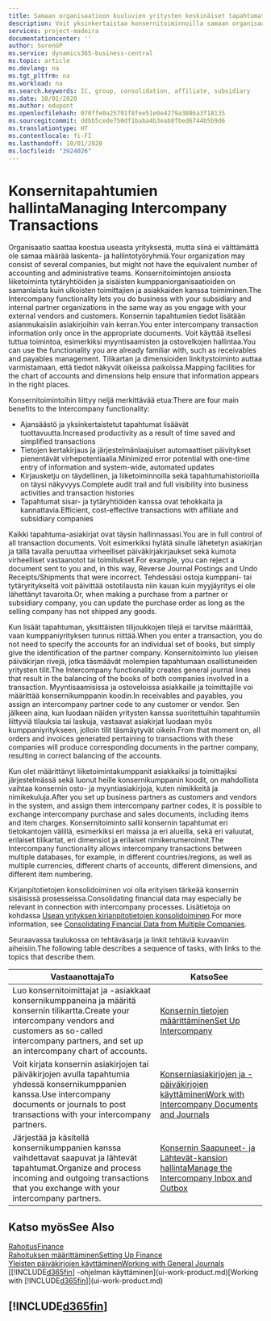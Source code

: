 ```yaml
---
title: Samaan organisaatioon kuuluvien yritysten keskinäiset tapahtumat| Microsoft Docs
description: Voit yksinkertaistaa konsernitoiminnoilla samaan organisaatioon kuuluvien yritysten välisiä liiketoimintaprosesseja ja tapahtumia.
services: project-madeira
documentationcenter: ''
author: SorenGP
ms.service: dynamics365-business-central
ms.topic: article
ms.devlang: na
ms.tgt_pltfrm: na
ms.workload: na
ms.search.keywords: IC, group, consolidation, affiliate, subsidiary
ms.date: 10/01/2020
ms.author: edupont
ms.openlocfilehash: 070ffe0a25791f8fee51e0e4279a3886a3f18135
ms.sourcegitcommit: ddbb5cede750df1baba4b3eab8fbed6744b5b9d6
ms.translationtype: HT
ms.contentlocale: fi-FI
ms.lasthandoff: 10/01/2020
ms.locfileid: "3924026"
---
```

# <a name="managing-intercompany-transactions"></a><span data-ttu-id="c7fbb-103">Konsernitapahtumien hallinta</span><span class="sxs-lookup"><span data-stu-id="c7fbb-103">Managing Intercompany Transactions</span></span>
<span data-ttu-id="c7fbb-104">Organisaatio saattaa koostua useasta yrityksestä, mutta siinä ei välttämättä ole samaa määrää laskenta- ja hallintotyöryhmiä.</span><span class="sxs-lookup"><span data-stu-id="c7fbb-104">Your organization may consist of several companies, but might not have the equivalent number of accounting and administrative teams.</span></span> <span data-ttu-id="c7fbb-105">Konsernitoimintojen ansiosta liiketoiminta tytäryhtiöiden ja sisäisten kumppaniorganisaatioiden on samanlaista kuin ulkoisten toimittajien ja asiakkaiden kanssa toimiminen.</span><span class="sxs-lookup"><span data-stu-id="c7fbb-105">The Intercompany functionality lets you do business with your subsidiary and internal partner organizations in the same way as you engage with your external vendors and customers.</span></span> <span data-ttu-id="c7fbb-106">Konsernin tapahtumien tiedot lisätään asianmukaisiin asiakirjoihin vain kerran.</span><span class="sxs-lookup"><span data-stu-id="c7fbb-106">You enter intercompany transaction information only once in the appropriate documents.</span></span> <span data-ttu-id="c7fbb-107">Voit käyttää itsellesi tuttua toimintoa, esimerkiksi myyntisaamisten ja ostovelkojen hallintaa.</span><span class="sxs-lookup"><span data-stu-id="c7fbb-107">You can use the functionality you are already familiar with, such as receivables and payables management.</span></span> <span data-ttu-id="c7fbb-108">Tilikartan ja dimensioiden linkitystoiminto auttaa varmistamaan, että tiedot näkyvät oikeissa paikoissa.</span><span class="sxs-lookup"><span data-stu-id="c7fbb-108">Mapping facilities for the chart of accounts and dimensions help ensure that information appears in the right places.</span></span>  

<span data-ttu-id="c7fbb-109">Konsernitoimintoihin liittyy neljä merkittävää etua:</span><span class="sxs-lookup"><span data-stu-id="c7fbb-109">There are four main benefits to the Intercompany functionality:</span></span>  

- <span data-ttu-id="c7fbb-110">Ajansäästö ja yksinkertaistetut tapahtumat lisäävät tuottavuutta.</span><span class="sxs-lookup"><span data-stu-id="c7fbb-110">Increased productivity as a result of time saved and simplified transactions</span></span>  
- <span data-ttu-id="c7fbb-111">Tietojen kertakirjaus ja järjestelmänlaajuiset automaattiset päivitykset pienentävät virhepotentiaalia.</span><span class="sxs-lookup"><span data-stu-id="c7fbb-111">Minimized error potential with one-time entry of information and system-wide, automated updates</span></span>  
- <span data-ttu-id="c7fbb-112">Kirjausketju on täydellinen, ja liiketoiminnoilla sekä tapahtumahistorioilla on täysi näkyvyys.</span><span class="sxs-lookup"><span data-stu-id="c7fbb-112">Complete audit trail and full visibility into business activities and transaction histories</span></span>  
- <span data-ttu-id="c7fbb-113">Tapahtumat sisar- ja tytäryhtiöiden kanssa ovat tehokkaita ja kannattavia.</span><span class="sxs-lookup"><span data-stu-id="c7fbb-113">Efficient, cost-effective transactions with affiliate and subsidiary companies</span></span>  

<span data-ttu-id="c7fbb-114">Kaikki tapahtuma-asiakirjat ovat täysin hallinnassasi.</span><span class="sxs-lookup"><span data-stu-id="c7fbb-114">You are in full control of all transaction documents.</span></span> <span data-ttu-id="c7fbb-115">Voit esimerkiksi hylätä sinulle lähetetyn asiakirjan ja tällä tavalla peruuttaa virheelliset päiväkirjakirjaukset sekä kumota virheelliset vastaanotot tai toimitukset.</span><span class="sxs-lookup"><span data-stu-id="c7fbb-115">For example, you can reject a document sent to you and, in this way, Reverse Journal Postings and Undo Receipts/Shipments that were incorrect.</span></span> <span data-ttu-id="c7fbb-116">Tehdessäsi ostoja kumppani- tai tytäryritykseltä voit päivittää ostotilausta niin kauan kuin myyjäyritys ei ole lähettänyt tavaroita.</span><span class="sxs-lookup"><span data-stu-id="c7fbb-116">Or, when making a purchase from a partner or subsidiary company, you can update the purchase order as long as the selling company has not shipped any goods.</span></span>  

<span data-ttu-id="c7fbb-117">Kun lisäät tapahtuman, yksittäisten tilijoukkojen tilejä ei tarvitse määrittää, vaan kumppaniyrityksen tunnus riittää.</span><span class="sxs-lookup"><span data-stu-id="c7fbb-117">When you enter a transaction, you do not need to specify the accounts for an individual set of books, but simply give the identification of the partner company.</span></span> <span data-ttu-id="c7fbb-118">Konsernitoiminto luo yleisen päiväkirjan rivejä, jotka täsmäävät molempien tapahtumaan osallistuneiden yritysten tilit.</span><span class="sxs-lookup"><span data-stu-id="c7fbb-118">The Intercompany functionality creates general journal lines that result in the balancing of the books of both companies involved in a transaction.</span></span> <span data-ttu-id="c7fbb-119">Myyntisaamisissa ja ostoveloissa asiakkaille ja toimittajille voi määrittää konsernikumppanin koodin.</span><span class="sxs-lookup"><span data-stu-id="c7fbb-119">In receivables and payables, you assign an intercompany partner code to any customer or vendor.</span></span> <span data-ttu-id="c7fbb-120">Sen jälkeen aina, kun luodaan näiden yritysten kanssa suoritettuihin tapahtumiin liittyviä tilauksia tai laskuja, vastaavat asiakirjat luodaan myös kumppaniyritykseen, jolloin tilit täsmäytyvät oikein.</span><span class="sxs-lookup"><span data-stu-id="c7fbb-120">From that moment on, all orders and invoices generated pertaining to transactions with these companies will produce corresponding documents in the partner company, resulting in correct balancing of the accounts.</span></span>  

 <span data-ttu-id="c7fbb-121">Kun olet määrittänyt liiketoimintakumppanit asiakkaiksi ja toimittajiksi järjestelmässä sekä luonut heille konsernikumppanin koodit, on mahdollista vaihtaa konsernin osto- ja myyntiasiakirjoja, kuten nimikkeitä ja nimikekuluja.</span><span class="sxs-lookup"><span data-stu-id="c7fbb-121">After you set up business partners as customers and vendors in the system, and assign them intercompany partner codes, it is possible to exchange intercompany purchase and sales documents, including items and item charges.</span></span> <span data-ttu-id="c7fbb-122">Konsernitoiminto sallii konsernin tapahtumat eri tietokantojen välillä, esimerkiksi eri maissa ja eri alueilla, sekä eri valuutat, erilaiset tilikartat, eri dimensiot ja erilaiset nimikenumeroinnit.</span><span class="sxs-lookup"><span data-stu-id="c7fbb-122">The Intercompany functionality allows intercompany transactions between multiple databases, for example, in different countries/regions, as well as multiple currencies, different charts of accounts, different dimensions, and different item numbering.</span></span>  

<span data-ttu-id="c7fbb-123">Kirjanpitotietojen konsolidoiminen voi olla erityisen tärkeää konsernin sisäisissä prosesseissa.</span><span class="sxs-lookup"><span data-stu-id="c7fbb-123">Consolidating financial data may especially be relevant in connection with intercompany processes.</span></span> <span data-ttu-id="c7fbb-124">Lisätietoja on kohdassa [Usean yrityksen kirjanpitotietojen konsolidoiminen](finance-consolidated-company-reporting.md).</span><span class="sxs-lookup"><span data-stu-id="c7fbb-124">For more information, see [Consolidating Financial Data from Multiple Companies](finance-consolidated-company-reporting.md).</span></span>

<span data-ttu-id="c7fbb-125">Seuraavassa taulukossa on tehtäväsarja ja linkit tehtäviä kuvaaviin aiheisiin.</span><span class="sxs-lookup"><span data-stu-id="c7fbb-125">The following table describes a sequence of tasks, with links to the topics that describe them.</span></span>

 |<span data-ttu-id="c7fbb-126">Vastaanottaja</span><span class="sxs-lookup"><span data-stu-id="c7fbb-126">To</span></span> |<span data-ttu-id="c7fbb-127">Katso</span><span class="sxs-lookup"><span data-stu-id="c7fbb-127">See</span></span>|
 |---|---|
 |<span data-ttu-id="c7fbb-128">Luo konsernitoimittajat ja -asiakkaat konsernikumppaneina ja määritä konsernin tilikartta.</span><span class="sxs-lookup"><span data-stu-id="c7fbb-128">Create your intercompany vendors and customers as so-called intercompany partners, and set up an intercompany chart of accounts.</span></span>|[<span data-ttu-id="c7fbb-129">Konsernin tietojen määrittäminen</span><span class="sxs-lookup"><span data-stu-id="c7fbb-129">Set Up Intercompany</span></span>](intercompany-how-setup.md)|
 |<span data-ttu-id="c7fbb-130">Voit kirjata konsernin asiakirjojen tai päiväkirjojen avulla tapahtumia yhdessä konsernikumppanien kanssa.</span><span class="sxs-lookup"><span data-stu-id="c7fbb-130">Use intercompany documents or journals to post transactions with your intercompany partners.</span></span>|[<span data-ttu-id="c7fbb-131">Konserniasiakirjojen ja -päiväkirjojen käyttäminen</span><span class="sxs-lookup"><span data-stu-id="c7fbb-131">Work with Intercompany Documents and Journals</span></span>](intercompany-how-work-documents-journals.md)|
 |<span data-ttu-id="c7fbb-132">Järjestää ja käsitellä konsernikumppanien kanssa vaihdettavat saapuvat ja lähtevät tapahtumat.</span><span class="sxs-lookup"><span data-stu-id="c7fbb-132">Organize and process incoming and outgoing transactions that you exchange with your intercompany partners.</span></span>|[<span data-ttu-id="c7fbb-133">Konsernin Saapuneet- ja Lähtevät-kansion hallinta</span><span class="sxs-lookup"><span data-stu-id="c7fbb-133">Manage the Intercompany Inbox and Outbox</span></span>](intercompany-how-manage-intercompany-inbox.md)|

## <a name="see-also"></a><span data-ttu-id="c7fbb-134">Katso myös</span><span class="sxs-lookup"><span data-stu-id="c7fbb-134">See Also</span></span>
[<span data-ttu-id="c7fbb-135">Rahoitus</span><span class="sxs-lookup"><span data-stu-id="c7fbb-135">Finance</span></span>](finance.md)  
[<span data-ttu-id="c7fbb-136">Rahoituksen määrittäminen</span><span class="sxs-lookup"><span data-stu-id="c7fbb-136">Setting Up Finance</span></span>](finance-setup-finance.md)  
[<span data-ttu-id="c7fbb-137">Yleisten päiväkirjojen käyttäminen</span><span class="sxs-lookup"><span data-stu-id="c7fbb-137">Working with General Journals</span></span>](ui-work-general-journals.md)  
<span data-ttu-id="c7fbb-138">[[!INCLUDE[d365fin](includes/d365fin_md.md)] -ohjelman käyttäminen](ui-work-product.md)</span><span class="sxs-lookup"><span data-stu-id="c7fbb-138">[Working with [!INCLUDE[d365fin](includes/d365fin_md.md)]](ui-work-product.md)</span></span>

## [!INCLUDE[d365fin](includes/free_trial_md.md)]  
